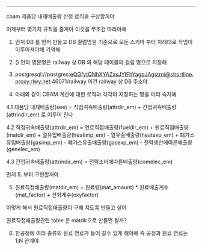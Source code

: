 ------------------------------------------------------
cbam 제품당 내재배출량 산정 로직을 구상할꺼야

이제부터 몇가지 규칙을 줄꺼야 이것을 무조건 따라야해 

1. 먼저 DB 를 먼저 만들고 DB 컬럼명을 기준으로 모든 스키마 부터 차례대로 작업이 이루어져야해 기억해

2. () 안의 영문명은 railway 상 DB 의 해당 테이블의 컬럼 명으로 지정해

3. postgresql://postgres:eQGfytQNhXYAZxsJYlFhYagpJAgstrni@shortline.proxy.rlwy.net:46071/railway
이건 railway 상 DB 주소야

4. 아래와 같이 CBAM 계산에 대한 로직과  각각의 지칭하는 명을 미리 숙지해

4.1 재품당 내재배출량(see) = 직접귀속배출량(attrdir_em) + 간접귀속배출량(attrindir_em) 로 이루어 진다

4.2 직접귀속배출량(attrdir_em) = 연료직접배출량(fueldir_em) + 원료직접배출량(matdir_em) + 열유입배출량(heatimp_em) - 열유출배출량(heatexp_em) + 폐가스유입배출량(gasimp_em) - 폐가스유출배출량(gasexp_em) - 전력생산에따른배출량(genelec_em)

4.3 간접귀속배출량(attrindir_em) = 전력소비에따른배출량(comelec_em)


먼저 5. 부터 구현할꺼야 

5. 원료직접배출량(matdir_em) =  원료량(mat_amount) * 원료배출계수(mat_factor) + 산화계수(oxyfactor) 

이렇게 해서 원료직접배출량이 구해 지도록 만들고 싶어 

원료직접배출량관련 table 은 matdir으로 만들면 될까? 

6. 한공정에 여러 종류의 원료 연료가 들어 갈수 있게 해야해
    즉 공정과 원료 연료는 1:N 관계야